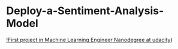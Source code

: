 


# Deploy-a-Sentiment-Analysis-Model


 [!First project  in Machine Learning Engineer Nanodegree at udacity](https://user-images.githubusercontent.com/36210723/93692509-e7730980-fafc-11ea-9dbc-b9f00ac7b37d.png))
